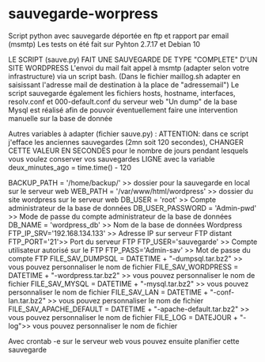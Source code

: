 # sauvegarde-worpress
Script python avec sauvegarde déportée en ftp et rapport par email (msmtp)
Les tests on été fait sur Pyhton 2.7.17 et Debian 10

LE SCRIPT (sauve.py) FAIT UNE SAUVEGARDE DE TYPE "COMPLETE" D'UN SITE WORDPRESS
L'envoi du mail fait appel à msmtp (adapter selon votre infrastructure) via un script bash.
        (Dans le fichier maillog.sh adapter en saisissant l'adresse mail de destination à la place de "adressemail")
Le script sauvegarde également les fichiers hosts, hostname, interfaces, resolv.conf et 000-default.conf du serveur web
"Un dump" de la base Mysql est réalisé afin de pouvoir éventuellement faire une intervention manuelle sur la base de donnée

Autres variables à adapter (fichier sauve.py) :
ATTENTION: dans ce script j'efface les anciennes sauvegardes (2mn soit 120 secondes), CHANGER CETTE VALEUR EN SECONDES pour le nombre de jours pendant lesquels vous voulez conserver vos sauvegardes
LIGNE avec la variable deux_minutes_ago = time.time() - 120

BACKUP_PATH = '/home/backup/' >> dossier pour la sauvegarde en local sur le serveur web
WEB_PATH = '/var/www/html/wordpress' >> dossier du site wordpress sur le serveur web
DB_USER = 'root' >> Compte administrateur de la base de données 
DB_USER_PASSWORD = 'Admin-pwd' >> Mode de passe du compte administrateur de la base de données
DB_NAME = 'wordpress_db' >> Nom de la base de données Wordpress
FTP_IP_SRV='192.168.134.133' >> Adresse IP sur serveur FTP distant
FTP_PORT='21'>> Port du serveur FTP
FTP_USER='sauvegarde' >> Compte utilisateur autorisé sur le FTP
FTP_PASS='Admin-sav' >> Mot de passe du compte FTP
FILE_SAV_DUMPSQL =  DATETIME + "-dumpsql.tar.bz2" >> vous pouvez personnaliser le nom de fichier
FILE_SAV_WORDPRESS =  DATETIME + "-wordpress.tar.bz2" >> vous pouvez personnaliser le nom de fichier
FILE_SAV_MYSQL =  DATETIME + "-mysql.tar.bz2" >> vous pouvez personnaliser le nom de fichier
FILE_SAV_LAN = DATETIME + "-conf-lan.tar.bz2" >> vous pouvez personnaliser le nom de fichier
FILE_SAV_APACHE_DEFAULT = DATETIME + "-apache-default.tar.bz2" >> vous pouvez personnaliser le nom de fichier
FILE_LOG = DATEJOUR + "-log">> vous pouvez personnaliser le nom de fichier

Avec crontab -e sur le serveur web vous pouvez ensuite planifier cette sauvegarde 
